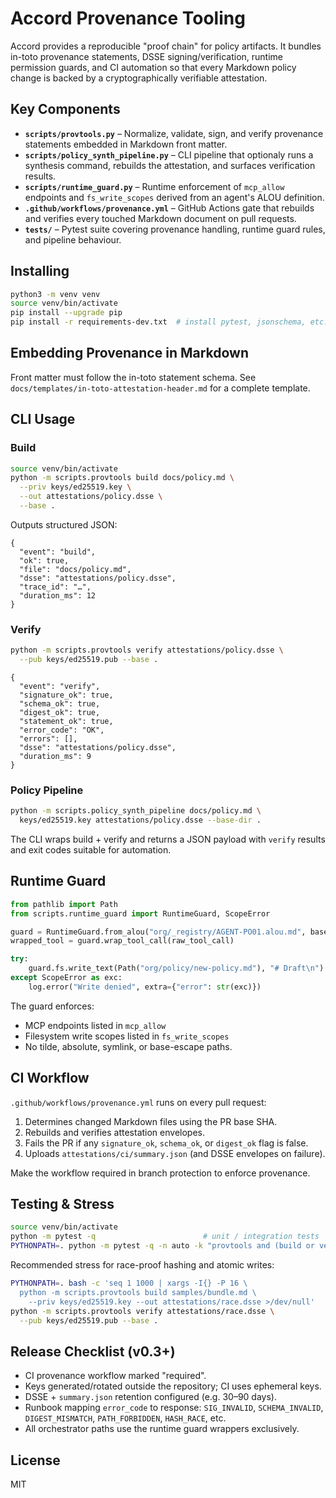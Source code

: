 # Accord Provenance Tooling

Accord provides a reproducible "proof chain" for policy artifacts. It bundles
in-toto provenance statements, DSSE signing/verification, runtime permission
guards, and CI automation so that every Markdown policy change is backed by a
cryptographically verifiable attestation.

## Key Components

- **`scripts/provtools.py`** – Normalize, validate, sign, and verify provenance
  statements embedded in Markdown front matter.
- **`scripts/policy_synth_pipeline.py`** – CLI pipeline that optionaly runs a
  synthesis command, rebuilds the attestation, and surfaces verification
  results.
- **`scripts/runtime_guard.py`** – Runtime enforcement of `mcp_allow` endpoints
  and `fs_write_scopes` derived from an agent's ALOU definition.
- **`.github/workflows/provenance.yml`** – GitHub Actions gate that rebuilds and
  verifies every touched Markdown document on pull requests.
- **`tests/`** – Pytest suite covering provenance handling, runtime guard rules,
  and pipeline behaviour.

## Installing

```bash
python3 -m venv venv
source venv/bin/activate
pip install --upgrade pip
pip install -r requirements-dev.txt  # install pytest, jsonschema, etc.
```

## Embedding Provenance in Markdown

Front matter must follow the in-toto statement schema. See
`docs/templates/in-toto-attestation-header.md` for a complete template.

## CLI Usage

### Build

```bash
source venv/bin/activate
python -m scripts.provtools build docs/policy.md \
  --priv keys/ed25519.key \
  --out attestations/policy.dsse \
  --base .
```

Outputs structured JSON:

```
{
  "event": "build",
  "ok": true,
  "file": "docs/policy.md",
  "dsse": "attestations/policy.dsse",
  "trace_id": "…",
  "duration_ms": 12
}
```

### Verify

```bash
python -m scripts.provtools verify attestations/policy.dsse \
  --pub keys/ed25519.pub --base .
```

```
{
  "event": "verify",
  "signature_ok": true,
  "schema_ok": true,
  "digest_ok": true,
  "statement_ok": true,
  "error_code": "OK",
  "errors": [],
  "dsse": "attestations/policy.dsse",
  "duration_ms": 9
}
```

### Policy Pipeline

```bash
python -m scripts.policy_synth_pipeline docs/policy.md \
  keys/ed25519.key attestations/policy.dsse --base-dir .
```

The CLI wraps build + verify and returns a JSON payload with `verify` results
and exit codes suitable for automation.

## Runtime Guard

```python
from pathlib import Path
from scripts.runtime_guard import RuntimeGuard, ScopeError

guard = RuntimeGuard.from_alou("org/_registry/AGENT-PO01.alou.md", base_dir=".")
wrapped_tool = guard.wrap_tool_call(raw_tool_call)

try:
    guard.fs.write_text(Path("org/policy/new-policy.md"), "# Draft\n")
except ScopeError as exc:
    log.error("Write denied", extra={"error": str(exc)})
```

The guard enforces:

- MCP endpoints listed in `mcp_allow`
- Filesystem write scopes listed in `fs_write_scopes`
- No tilde, absolute, symlink, or base-escape paths.

## CI Workflow

`.github/workflows/provenance.yml` runs on every pull request:

1. Determines changed Markdown files using the PR base SHA.
2. Rebuilds and verifies attestation envelopes.
3. Fails the PR if any `signature_ok`, `schema_ok`, or `digest_ok` flag is
   false.
4. Uploads `attestations/ci/summary.json` (and DSSE envelopes on failure).

Make the workflow required in branch protection to enforce provenance.

## Testing & Stress

```bash
source venv/bin/activate
python -m pytest -q                        # unit / integration tests
PYTHONPATH=. python -m pytest -q -n auto -k "provtools and (build or verify)"
```

Recommended stress for race-proof hashing and atomic writes:

```bash
PYTHONPATH=. bash -c 'seq 1 1000 | xargs -I{} -P 16 \
  python -m scripts.provtools build samples/bundle.md \
    --priv keys/ed25519.key --out attestations/race.dsse >/dev/null'
python -m scripts.provtools verify attestations/race.dsse \
  --pub keys/ed25519.pub --base .
```

## Release Checklist (v0.3+)

- CI provenance workflow marked "required".
- Keys generated/rotated outside the repository; CI uses ephemeral keys.
- DSSE + `summary.json` retention configured (e.g. 30–90 days).
- Runbook mapping `error_code` to response: `SIG_INVALID`, `SCHEMA_INVALID`,
  `DIGEST_MISMATCH`, `PATH_FORBIDDEN`, `HASH_RACE`, etc.
- All orchestrator paths use the runtime guard wrappers exclusively.

## License

MIT
